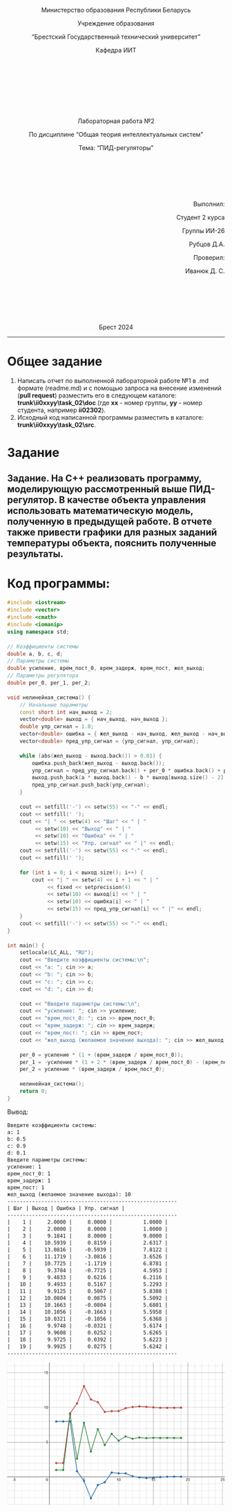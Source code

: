 <p align="center"> Министерство образования Республики Беларусь</p>
<p align="center">Учреждение образования</p>
<p align="center">“Брестский Государственный технический университет”</p>
<p align="center">Кафедра ИИТ</p>
<br><br><br><br><br><br><br>
<p align="center">Лабораторная работа №2</p>
<p align="center">По дисциплине “Общая теория интеллектуальных систем”</p>
<p align="center">Тема: “ПИД-регуляторы”</p>
<br><br><br><br><br>
<p align="right">Выполнил:</p>
<p align="right">Студент 2 курса</p>
<p align="right">Группы ИИ-26</p>
<p align="right">Рубцов Д.А.</p>
<p align="right">Проверил:</p>
<p align="right">Иванюк Д. С.</p>
<br><br><br><br><br>
<p align="center">Брест 2024</p>

---

# Общее задание #
1. Написать отчет по выполненной лабораторной работе №1 в .md формате (readme.md) и с помощью запроса на внесение изменений (**pull request**) разместить его в следующем каталоге: **trunk\ii0xxyy\task_02\doc** (где **xx** - номер группы, **yy** - номер студента, например **ii02302**).
2. Исходный код написанной программы разместить в каталоге: **trunk\ii0xxyy\task_02\src**.

# Задание #
Задание. На C++ реализовать программу, моделирующую рассмотренный выше ПИД-регулятор. В качестве объекта управления использовать математическую модель, полученную в предыдущей работе. В отчете также привести графики для разных заданий температуры объекта, пояснить полученные результаты.
---
# Код программы: #
```C++    
#include <iostream>
#include <vector>
#include <cmath>
#include <iomanip>
using namespace std;

// Коэффициенты системы
double a, b, c, d;
// Параметры системы
double усиление, врем_пост_0, врем_задерж, врем_пост, жел_выход;
// Параметры регулятора
double рег_0, рег_1, рег_2;

void нелинейная_система() {
    // Начальные параметры
    const short int нач_выход = 2;
    vector<double> выход = { нач_выход, нач_выход };
    double упр_сигнал = 1.0;
    vector<double> ошибка = { жел_выход - нач_выход, жел_выход - нач_выход };
    vector<double> пред_упр_сигнал = {упр_сигнал, упр_сигнал};

    while (abs(жел_выход - выход.back()) > 0.01) {
        ошибка.push_back(жел_выход - выход.back());
        упр_сигнал = пред_упр_сигнал.back() + рег_0 * ошибка.back() + рег_1 * ошибка[ошибка.size() - 2] + рег_2 * ошибка[ошибка.size() - 3];
        выход.push_back(a * выход.back() - b * выход[выход.size() - 2] + c * упр_сигнал + d * sin(пред_упр_сигнал.back()));
        пред_упр_сигнал.push_back(упр_сигнал);
    }

    cout << setfill('-') << setw(55) << "-" << endl;
    cout << setfill(' ');
    cout << "| " << setw(4) << "Шаг" << " | " 
         << setw(10) << "Выход" << " | " 
         << setw(10) << "Ошибка" << " | " 
         << setw(15) << "Упр. сигнал" << " |" << endl;
    cout << setfill('-') << setw(55) << "-" << endl;
    cout << setfill(' ');

    for (int i = 0; i < выход.size(); i++) {
        cout << "| " << setw(4) << i + 1 << " | "
             << fixed << setprecision(4)
             << setw(10) << выход[i] << " | "
             << setw(10) << ошибка[i] << " | "
             << setw(15) << пред_упр_сигнал[i] << " |" << endl;
    }
    cout << setfill('-') << setw(55) << "-" << endl;
}

int main() {
    setlocale(LC_ALL, "RU");
    cout << "Введите коэффициенты системы:\n";
    cout << "a: "; cin >> a;
    cout << "b: "; cin >> b;
    cout << "c: "; cin >> c;
    cout << "d: "; cin >> d;

    cout << "Введите параметры системы:\n";
    cout << "усиление: "; cin >> усиление;
    cout << "врем_пост_0: "; cin >> врем_пост_0;
    cout << "врем_задерж: "; cin >> врем_задерж;
    cout << "врем_пост: "; cin >> врем_пост;
    cout << "жел_выход (желаемое значение выхода): "; cin >> жел_выход;

    рег_0 = усиление * (1 + (врем_задерж / врем_пост_0));
    рег_1 = -усиление * (1 + 2 * (врем_задерж / врем_пост_0) - (врем_пост_0 / врем_пост));
    рег_2 = усиление * (врем_задерж / врем_пост_0);

    нелинейная_система();
    return 0;
}
```
Вывод:
```
Введите коэффициенты системы:
a: 1
b: 0.5
c: 0.9
d: 0.1
Введите параметры системы:
усиление: 1
врем_пост_0: 1
врем_задерж: 1
врем_пост: 1
жел_выход (желаемое значение выхода): 10
-------------------------------------------------------
| Шаг | Выход | Ошибка | Упр. сигнал |
-------------------------------------------------------
|    1 |     2.0000 |     8.0000 |          1.0000 |
|    2 |     2.0000 |     8.0000 |          1.0000 |
|    3 |     9.1841 |     8.0000 |          9.0000 |
|    4 |    10.5939 |     0.8159 |          2.6317 |
|    5 |    13.0816 |    -0.5939 |          7.8122 |
|    6 |    11.1719 |    -3.0816 |          3.6526 |
|    7 |    10.7725 |    -1.1719 |          6.8781 |
|    8 |     9.3784 |    -0.7725 |          4.5953 |
|    9 |     9.4833 |     0.6216 |          6.2116 |
|   10 |     9.4933 |     0.5167 |          5.2293 |
|   11 |     9.9125 |     0.5067 |          5.8308 |
|   12 |    10.0804 |     0.0875 |          5.5092 |
|   13 |    10.1663 |    -0.0804 |          5.6801 |
|   14 |    10.1056 |    -0.1663 |          5.5958 |
|   15 |    10.0321 |    -0.1056 |          5.6368 |
|   16 |     9.9748 |    -0.0321 |          5.6174 |
|   17 |     9.9608 |     0.0252 |          5.6265 |
|   18 |     9.9725 |     0.0392 |          5.6223 |
|   19 |     9.9925 |     0.0275 |          5.6242 |
-------------------------------------------------------
```
![График](Lab02_Graph.png)